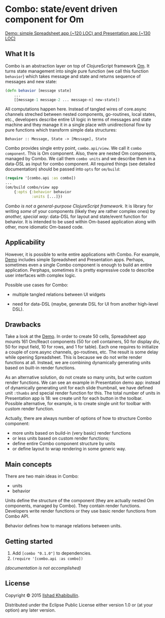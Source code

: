 # Combo: state/event driven component for Om

[Demo: simple Spreadsheet app (~120 LOC) and Presentation app (~130 LOC)](http://ilshad.com/combo)

## What It Is

Combo is an abstraction layer on top of ClojureScript framework
[Om](http://omcljs.org). It turns state management into single pure
function (we call this function `behavior`) which takes message and
state and returns sequence of messages and new state:


```clojure
(defn behavior [message state]
	...
	[[message-1 message-2 ... message-n] new-state])
```

All computations happen here. Instead of tangled wires of core.async
channels streched between nested components, go-routines, local
states, etc., developers describe entire UI logic in terms of messages
and state machine and they manage it in a single place with unidirectional
flow by pure functions which transform simple data structures:


```
Behavior :: Message, State -> [Message], State
```

Combo provides single entry point, `combo.api/view`. We call it `combo
component`. This is Om component. Also, there are nested Om components,
managed by Combo. We call them `combo units` and we describe them in
a data-DSL as input for combo component. All required things (see detailed
documentation) should be passed into `opts` for `om/build`:

```clojure
(require '[combo.api :as combo])
...
(om/build combo/view app
	{:opts {:behavior behavior
	        :units [...]})
```

_Combo is not a general-purpose ClojureScript framework._ It is
library for writing _some_ of your components (likely they are rather
complex ones) by _another, special way_: data-DSL for
layout and state/event function for behavior. It is intended to be
used within Om-based application along with other, more idiomatic
Om-based code.

## Applicability

However, it is possible to write entire applications with Combo. For
example, [Demo](http://ilshad.com/combo) includes simple
Spreadsheet  and Presentation apps. Perhaps, sometimes even a single
Combo component is enough to build an entire application. Perphaps,
sometimes it is pretty expressive code to describe user interfaces
with complex logic.

Possible use cases for Combo:

- multiple tangled relations between UI widgets

- need for data-DSL (maybe, generate DSL for UI from another high-level DSL).

## Drawbacks

Take a look at the [Demo](http://ilshad.com/combo). In order to create
50 cells, Spreadsheet app mounts 161 Om/React components (50 for
cell containers, 50 for display div, 50 for input field, 10 for rows,
and 1 for table). Each one requires to initialize a couple of
core.async channels, go-routines, etc. The result is some delay while
opening Spreadsheet. This is because we do not write render functions
at all. Instead, we are combining dynamically generating units based
on built-in render functions.

As an alternative solution, do not create so many units, but write
custom render functions. We can see an example in Presentation demo
app: instead of dynamically generating unit for each slide thumbnail,
we have defined unit `:thumbs` and special render function for
this. The total number of units in Presentation app is 18: we create
unit for each button in the toolbar. Possible alternative, for example,
is to create single unit for toolbar with custom render function.

Actually, there are always number of options of how to structure Combo
component:

- more units based on build-in (very basic) render functions
- or less units based on custom render functions;
- define entire Combo component structure by units
- or define layout to wrap rendering in some generic way.

## Main concepts

There are two main ideas in Combo:

- units
- behavior

Units define the structure of the component (they are actually nested Om
components, managed by Combo). They contain render functions.
Developers write render functions or they use basic render functions
from Combo API.

Behavior defines how to manage relations between units.

## Getting started

1. Add `[combo "0.1.0"]` to dependencies.
2. `(require '[combo.api :as combo])`

_(documentation is not accomplished)_

## License

Copyright © 2015 [Ilshad Khabibullin](http://ilshad.com).

Distributed under the Eclipse Public License either version 1.0 or (at
your option) any later version.
